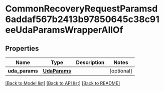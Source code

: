 # CommonRecoveryRequestParamsd6addaf567b2413b97850645c38c91eeUdaParamsWrapperAllOf


## Properties
Name | Type | Description | Notes
------------ | ------------- | ------------- | -------------
**uda_params** | [**UdaParams**](UdaParams.md) |  | [optional] 

[[Back to Model list]](../README.md#documentation-for-models) [[Back to API list]](../README.md#documentation-for-api-endpoints) [[Back to README]](../README.md)


